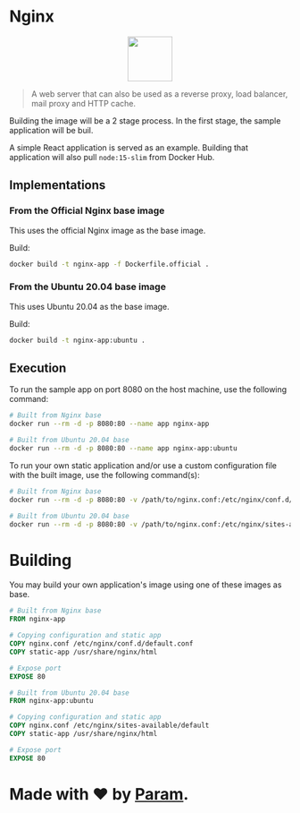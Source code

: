 # Nginx
<p align='center'><img src='https://www.nginx.com/wp-content/uploads/2020/05/NGINX-product-icon.svg' width='80'></p>

> A web server that can also be used as a reverse proxy, load balancer, mail proxy and HTTP cache.

Building the image will be a 2 stage process. In the
first stage, the sample application will be buil.

A simple React application is served as an example. Building
that application will also pull `node:15-slim` from Docker Hub.

## Implementations
### From the Official Nginx base image
This uses the official Nginx image as the base image.

Build:
```bash
docker build -t nginx-app -f Dockerfile.official .
```

### From the Ubuntu 20.04 base image
This uses Ubuntu 20.04 as the base image.

Build:
```bash
docker build -t nginx-app:ubuntu .
```

## Execution
To run the sample app on port 8080 on the host machine,
use the following command:
```bash
# Built from Nginx base
docker run --rm -d -p 8080:80 --name app nginx-app
```
```bash
# Built from Ubuntu 20.04 base
docker run --rm -d -p 8080:80 --name app nginx-app:ubuntu
```

To run your own static application and/or use a custom configuration
file with the built image, use the following command(s):
```bash
# Built from Nginx base
docker run --rm -d -p 8080:80 -v /path/to/nginx.conf:/etc/nginx/conf.d/default.conf:ro -v /path/to/static-app:/usr/share/nginx/html:ro --name app nginx-app
```
```bash
# Built from Ubuntu 20.04 base
docker run --rm -d -p 8080:80 -v /path/to/nginx.conf:/etc/nginx/sites-available/default:ro -v /path/to/static-app:/usr/share/nginx/html:ro --name app nginx-app:ubuntu
```

# Building
You may build your own application's
image using one of these images as base.
```Dockerfile
# Built from Nginx base
FROM nginx-app

# Copying configuration and static app
COPY nginx.conf /etc/nginx/conf.d/default.conf
COPY static-app /usr/share/nginx/html

# Expose port
EXPOSE 80
```
```Dockerfile
# Built from Ubuntu 20.04 base
FROM nginx-app:ubuntu

# Copying configuration and static app
COPY nginx.conf /etc/nginx/sites-available/default
COPY static-app /usr/share/nginx/html

# Expose port
EXPOSE 80
```

# Made with ❤ by [Param](https://www.paramsid.com).